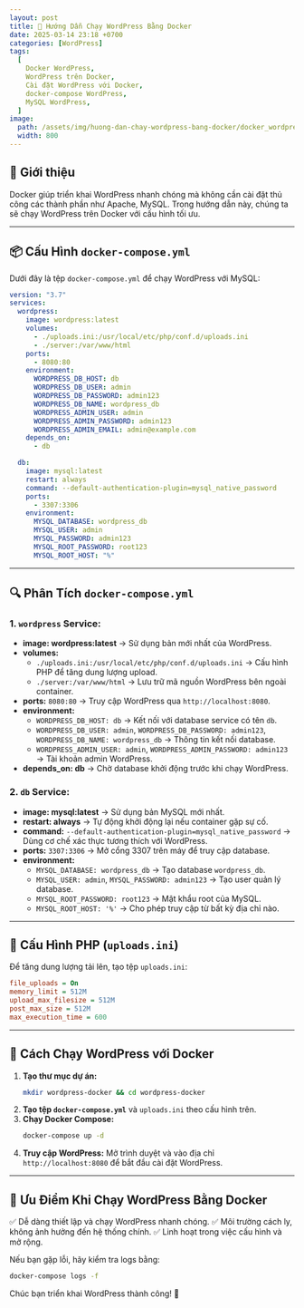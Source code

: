 ```yaml
---
layout: post
title: 🚀 Hướng Dẫn Chạy WordPress Bằng Docker
date: 2025-03-14 23:18 +0700
categories: [WordPress]
tags:
  [
    Docker WordPress,
    WordPress trên Docker,
    Cài đặt WordPress với Docker,
    docker-compose WordPress,
    MySQL WordPress,
  ]
image:
  path: /assets/img/huong-dan-chay-wordpress-bang-docker/docker_wordpress.jpg
  width: 800
---
```

## 📝 Giới thiệu

Docker giúp triển khai WordPress nhanh chóng mà không cần cài đặt thủ công các thành phần như Apache, MySQL. Trong hướng dẫn này, chúng ta sẽ chạy WordPress trên Docker với cấu hình tối ưu.

---

## 📦 Cấu Hình `docker-compose.yml`

Dưới đây là tệp `docker-compose.yml` để chạy WordPress với MySQL:

```yaml
version: "3.7"
services:
  wordpress:
    image: wordpress:latest
    volumes:
      - ./uploads.ini:/usr/local/etc/php/conf.d/uploads.ini
      - ./server:/var/www/html
    ports:
      - 8080:80
    environment:
      WORDPRESS_DB_HOST: db
      WORDPRESS_DB_USER: admin
      WORDPRESS_DB_PASSWORD: admin123
      WORDPRESS_DB_NAME: wordpress_db
      WORDPRESS_ADMIN_USER: admin
      WORDPRESS_ADMIN_PASSWORD: admin123
      WORDPRESS_ADMIN_EMAIL: admin@example.com
    depends_on:
      - db

  db:
    image: mysql:latest
    restart: always
    command: --default-authentication-plugin=mysql_native_password
    ports:
      - 3307:3306
    environment:
      MYSQL_DATABASE: wordpress_db
      MYSQL_USER: admin
      MYSQL_PASSWORD: admin123
      MYSQL_ROOT_PASSWORD: root123
      MYSQL_ROOT_HOST: "%"
```

---

## 🔍 Phân Tích `docker-compose.yml`

### 1. `wordpress` Service:

- **image: wordpress:latest** → Sử dụng bản mới nhất của WordPress.
- **volumes:**
  - `./uploads.ini:/usr/local/etc/php/conf.d/uploads.ini` → Cấu hình PHP để tăng dung lượng upload.
  - `./server:/var/www/html` → Lưu trữ mã nguồn WordPress bên ngoài container.
- **ports:** `8080:80` → Truy cập WordPress qua `http://localhost:8080`.
- **environment:**
  - `WORDPRESS_DB_HOST: db` → Kết nối với database service có tên `db`.
  - `WORDPRESS_DB_USER: admin`, `WORDPRESS_DB_PASSWORD: admin123`, `WORDPRESS_DB_NAME: wordpress_db` → Thông tin kết nối database.
  - `WORDPRESS_ADMIN_USER: admin`, `WORDPRESS_ADMIN_PASSWORD: admin123` → Tài khoản admin WordPress.
- **depends_on: db** → Chờ database khởi động trước khi chạy WordPress.

### 2. `db` Service:

- **image: mysql:latest** → Sử dụng bản MySQL mới nhất.
- **restart: always** → Tự động khởi động lại nếu container gặp sự cố.
- **command:** `--default-authentication-plugin=mysql_native_password` → Dùng cơ chế xác thực tương thích với WordPress.
- **ports:** `3307:3306` → Mở cổng 3307 trên máy để truy cập database.
- **environment:**
  - `MYSQL_DATABASE: wordpress_db` → Tạo database `wordpress_db`.
  - `MYSQL_USER: admin`, `MYSQL_PASSWORD: admin123` → Tạo user quản lý database.
  - `MYSQL_ROOT_PASSWORD: root123` → Mật khẩu root của MySQL.
  - `MYSQL_ROOT_HOST: '%'` → Cho phép truy cập từ bất kỳ địa chỉ nào.

---

## 🔧 Cấu Hình PHP (`uploads.ini`)

Để tăng dung lượng tải lên, tạo tệp `uploads.ini`:

```ini
file_uploads = On
memory_limit = 512M
upload_max_filesize = 512M
post_max_size = 512M
max_execution_time = 600
```

---

## 🚀 Cách Chạy WordPress với Docker

1. **Tạo thư mục dự án:**
   ```bash
   mkdir wordpress-docker && cd wordpress-docker
   ```
2. **Tạo tệp `docker-compose.yml`** và `uploads.ini` theo cấu hình trên.
3. **Chạy Docker Compose:**
   ```bash
   docker-compose up -d
   ```
4. **Truy cập WordPress:**
   Mở trình duyệt và vào địa chỉ `http://localhost:8080` để bắt đầu cài đặt WordPress.

---

## 🎯 Ưu Điểm Khi Chạy WordPress Bằng Docker

✅ Dễ dàng thiết lập và chạy WordPress nhanh chóng.
✅ Môi trường cách ly, không ảnh hưởng đến hệ thống chính.
✅ Linh hoạt trong việc cấu hình và mở rộng.

Nếu bạn gặp lỗi, hãy kiểm tra logs bằng:

```bash
docker-compose logs -f
```

Chúc bạn triển khai WordPress thành công! 🚀

